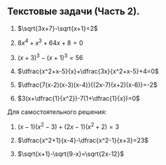 ## Текстовые задачи (Часть 2).

1) $\sqrt{3x+7}-\sqrt{x+1}=2$

2) $8x^4+x^3+64x+8=0$

3) $(x+3)^3-(x+1)^3=56$

4) $\dfrac{x^2+x-5}{x}+\dfrac{3x}{x^2+x-5}+4=0$
   
5) $\dfrac{7(x-2)(x-3)(x-4)}{(2x-7)(x+2)(x-6)}=-2$

6) $3(x+\dfrac{1}{x^2})-7(1+\dfrac{1}{x})=0$

Для самостоятельного решения:

1) $(x-1)(x^2-3)+(2x-1)(x^2+2)=3$

2) $\dfrac{x^2+1}{x-4}-\dfrac{x^2-1}{x+3}=23$

3) $\sqrt{x+1}-\sqrt{9-x}=\sqrt{2x-12}$